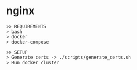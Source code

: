 # nginx

```
>> REQUIREMENTS
> bash
> docker
> docker-compose
```

```
>> SETUP
> Generate certs -> ./scripts/generate_certs.sh 
> Run docker cluster
```
